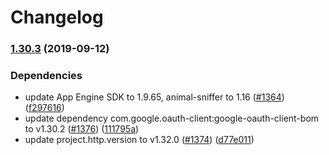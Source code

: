 # Changelog

### [1.30.3](https://www.github.com/googleapis/google-api-java-client/compare/v1.30.2...v1.30.3) (2019-09-12)


### Dependencies

* update App Engine SDK to 1.9.65, animal-sniffer to 1.16 ([#1364](https://www.github.com/googleapis/google-api-java-client/issues/1364)) ([f297616](https://www.github.com/googleapis/google-api-java-client/commit/f297616))
* update dependency com.google.oauth-client:google-oauth-client-bom to v1.30.2 ([#1376](https://www.github.com/googleapis/google-api-java-client/issues/1376)) ([111795a](https://www.github.com/googleapis/google-api-java-client/commit/111795a))
* update project.http.version to v1.32.0 ([#1374](https://www.github.com/googleapis/google-api-java-client/issues/1374)) ([d77e011](https://www.github.com/googleapis/google-api-java-client/commit/d77e011))
